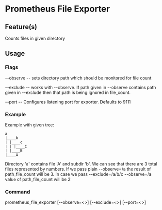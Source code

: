 # Prometheus File Exporter

## Feature(s)
Counts files in given directory

## Usage

### Flags

--observe <path to observed dir> -- sets directory path which should be monitored for file count

--exclude <path to excluded dir> -- works with --observe. If path given in --observe contains path given in --exclude then that path is being ignored in file_count.

--port -- Configures listening port for exporter. Defaults to 9111

### Example
Example with given tree:
```
a
|____b
| |____c
| | |____C
| |____B
|____A
```
Directory 'a' contains file 'A' and subdir 'b'. We can see that there are 3 total files represented by numbers. If we pass plain --observe=/a the result of path_file_count will be 3. In case we pass --exclude=/a/b/c --observe=/a value of path_file_count will be 2  

### Command
prometheus_file_exporter [--observe=<>] [--exclude=<>] [--port=<>]
